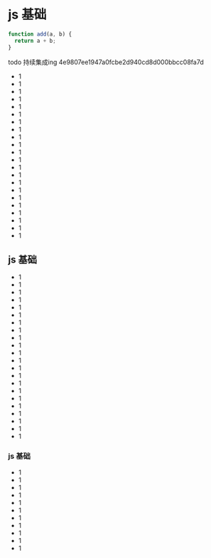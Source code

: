 # js 基础

```js
function add(a, b) {
  return a + b;
}
```
todo
持续集成ing
4e9807ee1947a0fcbe2d940cd8d000bbcc08fa7d
- 1
- 1
- 1
- 1
- 1
- 1
- 1
- 1
- 1
- 1
- 1
- 1
- 1
- 1
- 1
- 1
- 1
- 1
- 1
- 1
- 1
- 1

## js 基础

- 1
- 1
- 1
- 1
- 1
- 1
- 1
- 1
- 1
- 1
- 1
- 1
- 1
- 1
- 1
- 1
- 1
- 1
- 1
- 1
- 1
- 1

### js 基础

- 1
- 1
- 1
- 1
- 1
- 1
- 1
- 1
- 1
- 1
- 1
